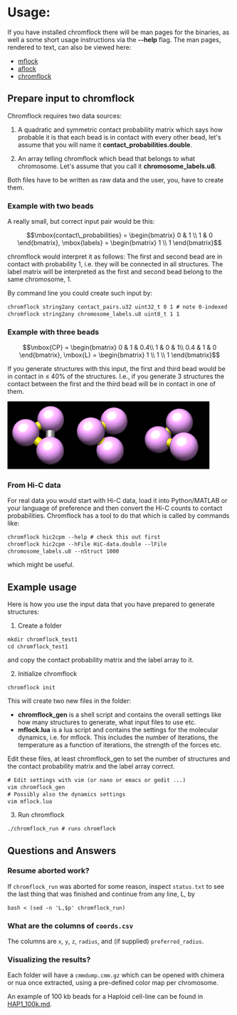 # Usage:

If you have installed chromflock there will be man pages for the
binaries, as well a some short usage instructions via the **--help**
flag. The man pages, rendered to text, can also be viewed here:

 - [mflock](man/mflock.txt)
 - [aflock](man/aflock.txt)
 - [chromflock](man/chromflock.txt)

## Prepare input to chromflock
Chromflock requires two data sources:

1. A quadratic and symmetric contact probability matrix which says how
   probable it is that each bead is in contact with every other bead,
   let's assume that you will name it
   **contact_probabilities.double**.

2. An array telling chromflock which bead that belongs to what
   chromosome. Let's assume that you call it **chromosome_labels.u8**.

Both files have to be written as raw data and the user, you, have to
create them.

### Example with two beads
A really small, but correct input pair would be this:

``` math
\mbox{contact\_probabilities} = \begin{bmatrix} 0 & 1 \\ 1 & 0 \end{bmatrix},
\mbox{labels} = \begin{bmatrix} 1 \\ 1 \end{bmatrix}
```

chromflock would interpret it as follows: The first and second bead
are in contact with probability 1, i.e. they will be connected in all
structures. The label matrix will be interpreted as the first and
second bead belong to the same chromosome, 1.

By command line you could create such input by:

``` shell
chromflock string2any contact_pairs.u32 uint32_t 0 1 # note 0-indexed
chromflock string2any chromosome_labels.u8 uint8_t 1 1
```

### Example with three beads
``` math
\mbox{CP} = \begin{bmatrix} 0 & 1 & 0.4\\ 1 & 0 & 1\\ 0.4 & 1 & 0 \end{bmatrix},
\mbox{L} = \begin{bmatrix} 1 \\ 1 \\ 1 \end{bmatrix}
```

If you generate structures with this input, the first and third bead
would be in contact in $`\leq`$ 40% of the structures. I.e., if you
generate 3 structures the contact between the first and the third bead
will be in contact in one of them.

<img src="doc/three_beads/cf_000001.png" width="30%"><img src="doc/three_beads/cf_000002.png" width="30%"><img src="doc/three_beads/cf_000003.png" width="30%">

### From Hi-C data
For real data you would start with Hi-C data, load it into
Python/MATLAB or your language of preference and then convert the Hi-C
counts to contact probabilities. Chromflock has a tool to do that
which is called by commands like:

``` shell
chromflock hic2cpm --help # check this out first
chromflock hic2cpm --hFile HiC-data.double --lFile chromosome_labels.u8 --nStruct 1000
```

which might be useful.

## Example usage
Here is how you use the input data that you have prepared to generate
structures:

1. Create a folder
  ``` shell
  mkdir chromflock_test1
  cd chromflock_test1
  ```
  and copy the contact probability matrix and the label array to it.

2. Initialize chromflock
  ``` shell
  chromflock init
  ```
  This will create two new files in the folder:
  - **chromflock_gen** is a shell script and contains the overall
    settings like how many structures to generate, what input files to
    use etc.
  - **mflock.lua** is a lua script and contains the settings for the
    molecular dynamics, i.e. for mflock. This includes the number of
    iterations, the temperature as a function of iterations, the
    strength of the forces etc.

  Edit these files, at least chromflock_gen to set the number of
  structures and the contact probability matrix and the label array
  correct.

  ``` shell
  # Edit settings with vim (or nano or emacs or gedit ...)
  vim chromflock_gen
  # Possibly also the dynamics settings
  vim mflock.lua
  ```
3. Run chromflock
  ```
  ./chromflock_run # runs chromflock
  ```

## Questions and Answers

### Resume aborted work?
If `chromflock_run` was aborted for some reason, inspect `status.txt`
to see the last thing that was finished and continue from any line, L,
by

``` shell
bash < (sed -n 'L,$p' chromflock_run)
```

### What are the columns of `coords.csv`
The columns are `x`, `y`, `z`, `radius`, and
(if supplied) `preferred_radius`.

### Visualizing the results?
Each folder will have a `cmmdump.cmm.gz` which can be opened with
chimera or nua once extracted, using a pre-defined color map per
chromosome.

An example of 100 kb beads for a Haploid cell-line can be found in
[HAP1_100k.md](HAP1_100k.md).
